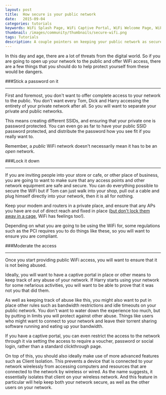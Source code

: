 ```yaml
---
layout: post
title:  How secure is your public network
date:   2015-09-04
categories: tutorials
keywords: WiFi Splash Page, WiFi Captive Portal, WiFi Welcome Page, WiFi security, 
thumbnail: /images/community/thumbnails/secure-wifi.png
tags: Tutorials
description: A couple pointers on keeping your public network as secure as possible.
---
```


In this day and age, there are a lot of threats from the digital world. So if you are going to open up your network to the public and offer WiFi access, there are a few things that you should do to help protect yourself from these would be dangers.

###Stick a password on it <hr>
First and foremost, you don't want to offer complete access to your network to the public. You don't want every Tom, Dick and Harry accessing the entirety of your private network after all. So you will want to separate your private and public networks.

This means creating different SSIDs, and ensuring that your private one is password protected. You can even go as far to have your public SSID password protected, and distribute the password how you see fit if you really want to.

Remember, a *public* WiFi network doesn't necessarily mean it has to be an *open* network.

###Lock it down <hr>

If you are inviting people into your store or cafe, or other place of business, you are going to want to make sure that any access points and other network equipment are safe and secure. You can do everything possible to secure the WiFi but if Tom can just walk into your shop, pull out a cable and plug himself directly into your network, then it is all for nothing.

Keep your modem and routers in a private place, and ensure that any APs you have are out of direct reach and fixed in place (<a href="https://cucumberwifi.io/community/tutorials/installing-your-wifi-access-points.html">but don't lock them away in a cage</a>, WiFi has feelings too!). 

Depending on what you are going to be using the WiFi for, some regulations such as the PCI requires you to do things like these, so you will want to ensure you are compliant.

###Moderate the access <hr>

Once you start providing public WiFi access, you will want to ensure that it is not being abused.

Ideally, you will want to have a captive portal in place or other means to keep track of any abuse of your network. If Harry starts using your network for some nefarious activities, you will want to be able to prove that it was not you that did them.

As well as keeping track of abuse like this, you might also want to put in place other rules such as bandwidth restrictions and idle timeouts on your public network. You don't want to water down the experience too much, but by putting in limits you will protect against other abuse. Things like users who might want to connect to your network and leave their torrent sharing software running and eating up your bandwidth.

If you have a captive portal, you can even restrict the access to the network through it via setting the access to require a voucher, password or social login, rather than a standard clickthrough page.

On top of this, you should also ideally make use of more advanced features such as Client Isolation. This prevents a device that is connected to your network wirelessly from accessing computers and resources that are connected to the network by wireless or wired. As the name suggests, it essentially isolates that client on your wireless network. And this feature in particular will help keep both your network secure, as well as the other users on your network.

<br>
